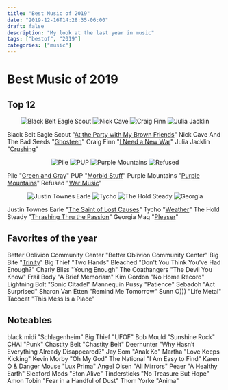 ```yaml
---
title: "Best Music of 2019"
date: "2019-12-16T14:28:35-06:00"
draft: false
description: "My look at the last year in music"
tags: ["bestof", "2019"]
categories: ["music"]
---
```


# Best Music of 2019

## Top 12

<p align="center">
  <img src="/2019/bestof/black.jpg" alt="Black Belt Eagle Scout">
  <img src="/2019/bestof/nick.png" alt="Nick Cave">
  <img src="/2019/bestof/craig.png" alt="Craig Finn">
  <img src="/2019/bestof/julia.png" alt="Julia Jacklin">
</p>

Black Belt Eagle Scout "[At the Party with My Brown Friends](https://blackbelteaglescout.bandcamp.com/album/at-the-party-with-my-brown-friends)"
Nick Cave And The Bad Seeds "[Ghosteen](https://www.youtube.com/results?search_query=Ghosteen+%E2%80%93+Nick+Cave+and+The+Bad+Seeds)"
Craig Finn "[I Need a New War](https://craigfinn.bandcamp.com/album/i-need-a-new-war)"
Julia Jacklin "[Crushing](https://juliajacklin.bandcamp.com/album/crushing)"

<p align="center">
  <img src="/2019/bestof/pile.png" alt="Pile">
  <img src="/2019/bestof/pup.png" alt="PUP">
  <img src="/2019/bestof/purple" alt="Purple Mountains">
  <img src="/2019/bestof/refused" alt="Refused">
</p>

Pile "[Green and Gray](https://pile.bandcamp.com/album/green-and-gray)"
PUP "[Morbid Stuff](https://puptheband.bandcamp.com/album/morbid-stuff)"
Purple Mountains "[Purple Mountains](https://purplemountains.bandcamp.com/album/purple-mountains)"
Refused "[War Music](https://www.youtube.com/results?search_query=refused+%22war+music%22)"

<p align="center">
  <img src="/2019/bestof/justin.jpg" alt="Justin Townes Earle">
  <img src="/2019/bestof/tycho.png" alt="Tycho">
  <img src="/2019/bestof/the.jpg" alt="The Hold Steady">
  <img src="/2019/bestof/georgia.jpg" alt="Georgia">
</p>

Justin Townes Earle "[The Saint of Lost Causes](https://justintownesearle.bandcamp.com/album/the-saint-of-lost-causes)"
Tycho "[Weather](https://tycho.bandcamp.com/album/weather)"
The Hold Steady "[Thrashing Thru the Passion](https://holdsteady.bandcamp.com/album/thrashing-thru-the-passion)"
Georgia Maq "[Pleaser](https://georgiamaq.bandcamp.com/album/pleaser-2)"

## Favorites of the year

Better Oblivion Community Center "Better Oblivion Community Center"
Big Bite "[Trinity](https://bigbitewa.bandcamp.com/album/trinity)"
Big Thief "Two Hands"
Bleached "Don't You Think You've Had Enough?"
Charly Bliss "Young Enough"
The Coathangers "The Devil You Know"
Frail Body "A Brief Memoriam"
Kim Gordon "No Home Record"
Lightning Bolt "Sonic Citadel"
Mannequin Pussy "Patience"
Sebadoh "Act Surprised"
Sharon Van Etten "Remind Me Tomorrow"
Sunn O))) "Life Metal"
Tacocat "This Mess Is a Place"

## Noteables

black midi "Schlagenheim"
Big Thief "UFOF"
Bob Mould "Sunshine Rock"
CHAI "Punk"
Chastity Belt "Chastity Belt"
Deerhunter "Why Hasn’t Everything Already Disappeared?"
Jay Som "Anak Ko"
Martha "Love Keeps Kicking"
Kevin Morby "Oh My God"
The National "I Am Easy to Find"
Karen O & Danger Mouse "Lux Prima"
Angel Olsen "All Mirrors"
Peaer "A Healthy Earth"
Sleaford Mods "Eton Alive"
Tindersticks "No Treasure But Hope"
Amon Tobin "Fear in a Handful of Dust"
Thom Yorke "Anima" 
